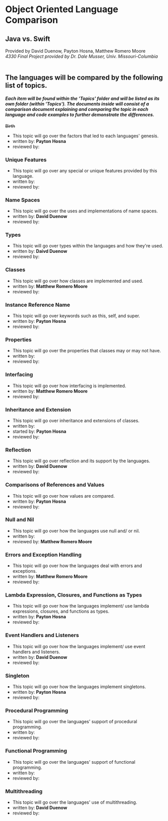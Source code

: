 # Object Oriented Language Comparison
## Java vs. Swift
Provided by David Duenow, Payton Hosna, Matthew Romero Moore
<br>_4330 Final Project provided by Dr. Dale Musser, Univ. Missouri-Columbia_
<br>
<br>
## The languages will be compared by the following list of topics.
#### _Each item will be found within the 'Topics' folder and will be listed as its own folder (within 'Topics'). The documents inside will consist of a comparison document explaining and comparing the topic in each language and code examples to further demonstrate the differences._
~~Birth~~
* This topic will go over the factors that led to each languages' genesis.
* written by: **Payton Hosna**
* reviewed by:
### Unique Features
* This topic will go over any special or unique features provided by this language.
* written by:
* reviewed by:
### Name Spaces
* This topic will go over the uses and implementations of name spaces.
* written by: **David Duenow**
* reviewed by:
### Types
* This topic will go over types within the languages and how they're used.
* written by: **Daivd Duenow**
* reviewed by:
### Classes
* This topic will go over how classes are implemented and used.
* written by: **Matthew Romero Moore**
* reviewed by:
### Instance Reference Name
* This topic will go over keywords such as this, self, and super.
* written by: **Payton Hosna**
* reviewed by:
### Properties
* This topic will go over the properties that classes may or may not have.
* written by:
* reviewed by:
### Interfacing
* This topic will go over how interfacing is implemented.
* written by: **Matthew Romero Moore**
* reviewed by:
### Inheritance and Extension
* This topic will go over inheritance and extensions of classes.
* written by: 
* started by: **Payton Hosna**
* reviewed by:
### Reflection
* This topic will go over reflection and its support by the languages.
* written by: **David Duenow**
* reviewed by:
### Comparisons of References and Values
* This topic will go over how values are compared.
* written by: **Payton Hosna**
* reviewed by:
### Null and Nil
* This topic will go over how the languages use null and/ or nil.
* written by: 
* reviewed by: **Matthew Romero Moore**
### Errors and Exception Handling
* This topic will go over how the languages deal with errors and exceptions.
* written by: **Matthew Romero Moore**
* reviewed by:
### Lambda Expression, Closures, and Functions as Types
* This topic will go over how the languages implement/ use lambda expressions, closures, and functions as types.
* written by: **Payton Hosna**
* reviewed by:
### Event Handlers and Listeners
* This topic will go over how the languages implement/ use event handlers and listeners.
* written by: **David Duenow**
* reviewed by:
### Singleton
* This topic will go over how the languages implement singletons.
* written by: **Payton Hosna**
* reviewed by:
### Procedural Programming
* This topic will go over the languages' support of procedural programming.
* written by:
* reviewed by:
### Functional Programming
* This topic will go over the languages' support of functional programming.
* written by:
* reviewed by:
### Multithreading
* This topic will go over the languages' use of multithreading.
* written by: **David Duenow**
* reviewed by:

